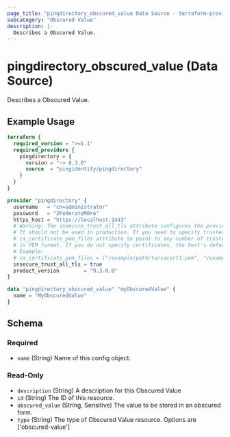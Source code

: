 ```yaml
---
page_title: "pingdirectory_obscured_value Data Source - terraform-provider-pingdirectory"
subcategory: "Obscured Value"
description: |-
  Describes a Obscured Value.
---
```


# pingdirectory_obscured_value (Data Source)

Describes a Obscured Value.

## Example Usage

```terraform
terraform {
  required_version = ">=1.1"
  required_providers {
    pingdirectory = {
      version = "~> 0.3.0"
      source  = "pingidentity/pingdirectory"
    }
  }
}

provider "pingdirectory" {
  username   = "cn=administrator"
  password   = "2FederateM0re"
  https_host = "https://localhost:1443"
  # Warning: The insecure_trust_all_tls attribute configures the provider to trust any certificate presented by the PingDirectory server.
  # It should not be used in production. If you need to specify trusted CA certificates, use the
  # ca_certificate_pem_files attribute to point to any number of trusted CA certificate files
  # in PEM format. If you do not specify certificates, the host's default root CA set will be used.
  # Example:
  # ca_certificate_pem_files = ["/example/path/to/cacert1.pem", "/example/path/to/cacert2.pem"]
  insecure_trust_all_tls = true
  product_version        = "9.3.0.0"
}

data "pingdirectory_obscured_value" "myObscuredValue" {
  name = "MyObscuredValue"
}
```

<!-- schema generated by tfplugindocs -->
## Schema

### Required

- `name` (String) Name of this config object.

### Read-Only

- `description` (String) A description for this Obscured Value
- `id` (String) The ID of this resource.
- `obscured_value` (String, Sensitive) The value to be stored in an obscured form.
- `type` (String) The type of Obscured Value resource. Options are ['obscured-value']

